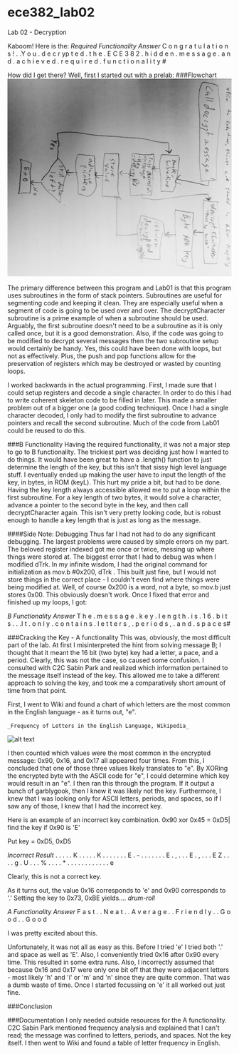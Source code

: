 ece382_lab02
============

Lab 02 - Decryption

Kaboom! Here is the:
_Required Functionality Answer_
C	o	n	g	r	a	t	u	l a	t	i	o	n	s	!	.	.Y	o	u	.	d	e	c	r	yp	t	e	d	.	t	h	e	. E	C	E	3	8 2	.	h	i d	d	e	n	.	m	e	s	s  a	g	e	.	a	n	d	.	a c	h	i	e	v	e	d	.	r e	q	u	i	r	e	d	.	f u	n c	t	i	o	n	a	l i	t	y	#

How did I get there? Well, first I started out with a prelab:
###Flowchart
![alt text](https://raw.githubusercontent.com/byarbrough/ece382_lab02/master/flow2.jpg "Initial Flowchart")

The primary difference between this program and Lab01 is that this program uses subroutines in the form of stack pointers. Subroutines are useful for segmenting code and keeping it clean. They are especially useful when a segment of code is going to be used over and over. The decryptCharacter subroutine is a prime example of when a subroutine should be used. Arguably, the first subroutine doesn't need to be a subroutine as it is only called once, but it is  a good demonstration. Also, if the code was going to be modified to decrypt several messages then the two subroutine setup would certainly be handy. Yes, this could have been done with loops, but not as effectively. Plus, the push and pop functions allow for the preservation of registers which may be destroyed or wasted by counting loops.

I worked backwards in the actual programming. First, I made sure that I could setup registers and decode a single character. In order to do this I had to write coherent skeleton code to be filled in later. This made a smaller problem out of a bigger one (a good coding technique). Once I had a single character decoded, I only had to modify the first subroutine to advance pointers and recall the second subroutine. Much of the code from Lab01 could be reused to do this.

###B Functionality
Having the required functionality, it was not a major step to go to B functionality. The trickiest part was deciding just how I wanted to do things. It would have been great to have a .length() function to just determine the length of the key, but this isn't that sissy high level language stuff. I eventually ended up making the user have to input the length of the key, in bytes, in ROM (keyL). This hurt my pride a bit, but had to be done.
Having the key length always accessible allowed me to put a loop within the first subroutine. For a key length of two bytes, it would solve a character, advance a pointer to the second byte in the key, and then call decryptCharacter again. This isn't very pretty looking code, but is robust enough to handle a key length that is just as long as the message.

####Side Note: Debugging
Thus far I had not had to do any significant debugging. The largest problems were caused by simple errors on my part. The beloved register indexed got me once or twice, messing up where things were stored at. The biggest error that I had to debug was when I modified dTrk. In my infinite wisdom, I had the original command for initialization as mov.b #0x200, dTrk . This built just fine, but I would not store things in the correct place - I couldn't even find where things were being modified at. Well, of course 0x200 is a word, not a byte, so mov.b just stores 0x00. This obviously doesn't work.
Once I fixed that error and finished up my loops, I got:

_B Functionality Answer_
T	h	e	.	m	e	s	s	a g	e	.	k	e	y	.	l	e n	g	t	h	.	i	s	.	1 6	.	b	i	t	s	.	.	.I	t	.	o	n	l	y	.	c o	n	t	a	i	n	s	.	l e	t t	e	r	s	,	.	p e	r	i	o	d	s	,	.	a n	d	.	s	p	a	c	e	s#

###Cracking the Key - A functionality
This was, obviously, the most difficult part of the lab. At first I misinterpreted the hint from solving message B; I thought that it meant the 16 bit (two byte) key had a letter, a pace, and a period. Clearly, this was not the case, so caused some confusion. I consulted with C2C Sabin Park and realized which information pertained to the message itself instead of the key. This allowed me to take a different approach to solving the key, and took me a comparatively short amount of time from that point.

First, I went to Wiki and found a chart of which letters are the most common in the English language - as it turns out, "e". 

	_Frequency of Letters in the English Language, Wikipedia_
	
![alt text](http://upload.wikimedia.org/wikipedia/commons/thumb/d/d5/English_letter_frequency_%28alphabetic%29.svg/600px-English_letter_frequency_%28alphabetic%29.svg.png  "Frequency of Letters in the English Language ")
	
I then counted which values were the most common in the encrypted message: 0x90, 0x16, and 0x17 all appeared four times. From this, I concluded that one of those three values likely translates to "e". By XORing the encrypted byte with the ASCII code for "e", I could determine which key would result in an "e". I then ran this through the program. If it output a bunch of garblygook, then I knew it was likely not the key. Furthermore, I knew that I was looking only for ASCII letters, periods, and spaces, so if I saw any of those, I knew that I had the incorrect key.

Here is an example of an incorrect key combination.
0x90 xor 0x45 = 0xD5| find the key if 0x90 is 'E'

Put key = 0xD5, 0xD5

_Incorrect Result_ 
.	.	.	.	.	K	.	.	. .	.	K	.	.	.	.	.	. .	E	.	-	.	.	.	.	. .	.	E	.	,	.	.	.	E .	,	.	.	.	E	Z	.	. .	.	g	.	U	.	.	.	% .	.	.	.	*	.	.	.	. .	.	.	.	.	.	.	.	e 

Clearly, this is not a correct key.

As it turns out, the value 0x16 corresponds to 'e' and 0x90 corresponds to '.'
Setting the key to 0x73, 0xBE yields.... *drum-roll*

_A Functionality Answer_
F	a	s	t	.	.	N	e	a  t .	.	A	v	e	r	a	g e	.	.	F	r	i	e	n	d l	y	.	.	G	o	o	d	. .	G	o	o	d

I was pretty excited about this.

Unfortunately, it was not all as easy as this. Before I tried 'e' I tried both '.' and space as well as 'E'. Also, I conveniently tried 0x16 after 0x90 every time. This resulted in some extra runs. Also, I incorrectly assumed that because 0x16 and 0x17 were only one bit off that they were adjacent letters - most likely 'h' and 'i' or 'm' and 'n' since they are quite common. That was a dumb waste of time. Once I started focussing on 'e' it all worked out just fine.

###Conclusion


###Documentation
I only needed outside resources for the A functionality. C2C Sabin Park mentioned frequency analysis and explained that I can't read; the message was confined to letters, periods, and spaces. Not the key itself. I then went to Wiki and found a table of letter frequency in English.
